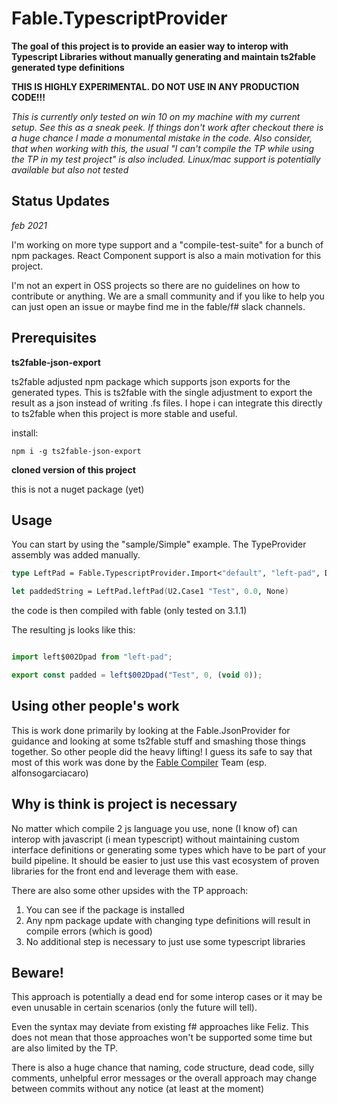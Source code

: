 # Fable.TypescriptProvider

**The goal of this project is to provide an easier way to interop with Typescript Libraries without manually generating and maintain ts2fable generated type definitions**

**THIS IS HIGHLY EXPERIMENTAL. DO NOT USE IN ANY PRODUCTION CODE!!!**

*This is currently only tested on win 10 on my machine with my current setup. See this as a sneak peek. If things don't work after checkout there is a huge chance I made a monumental mistake in the code. Also consider, that when working with this, the usual "I can't compile the TP while using the TP in my test project" is also included. Linux/mac support is potentially available but also not tested*

## Status Updates

*feb 2021*

I'm working on more type support and a "compile-test-suite" for a bunch of npm packages.
React Component support is also a main motivation for this project.

I'm not an expert in OSS projects so there are no guidelines on how to contribute or anything. We are a small community and if you like to help you can just open an issue or maybe find me in the fable/f# slack channels.
## Prerequisites

**ts2fable-json-export**

ts2fable adjusted npm package which supports json exports for the generated types. This is ts2fable with the single adjustment to export the result as a json instead of writing .fs files. I hope i can integrate this directly to ts2fable when this project is more stable and useful.

install:

```
npm i -g ts2fable-json-export
```

**cloned version of this project**

this is not a nuget package (yet)


## Usage

You can start by using the "sample/Simple" example. The TypeProvider assembly was added manually.


```fsharp
type LeftPad = Fable.TypescriptProvider.Import<"default", "left-pad", DEV_FABLE_LIB_VER = "3.1.1">

let paddedString = LeftPad.leftPad(U2.Case1 "Test", 0.0, None)
```

the code is then compiled with fable (only tested on 3.1.1)

The resulting js looks like this:

```js

import left$002Dpad from "left-pad";

export const padded = left$002Dpad("Test", 0, (void 0));

```

## Using other people's work

This is work done primarily by looking at the Fable.JsonProvider for guidance and looking at some ts2fable stuff and smashing those things together. So other people did the heavy lifting! I guess its safe to say that most of this work was done by the [Fable Compiler](https://github.com/fable-compiler) Team (esp. alfonsogarciacaro)


## Why is think is project is necessary

No matter which compile 2 js language you use, none (I know of) can interop with javascript (i mean typescript) without maintaining custom interface definitions or generating some types which have to be part of your build pipeline. It should be easier to just use this vast ecosystem of proven libraries for the front end and leverage them with ease.

There are also some other upsides with the TP approach:

1. You can see if the package is installed
2. Any npm package update with changing type definitions will result in compile errors (which is good)
3. No additional step is necessary to just use some typescript libraries

## Beware!

This approach is potentially a dead end for some interop cases or it may be even unusable in certain scenarios (only the future will tell). 

Even the syntax may deviate from existing f# approaches like Feliz. This does not mean that those approaches won't be supported some time but are also limited by the TP.

There is also a huge chance that naming, code structure, dead code, silly comments, unhelpful error messages or the overall approach may change between commits without any notice (at least at the moment)